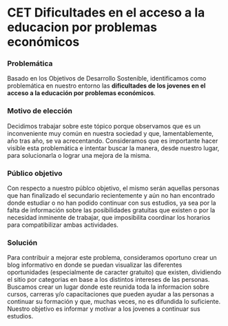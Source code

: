 # CET Dificultades en el acceso a la educacion por problemas económicos
### Problemática 
Basado en los Objetivos de Desarrollo Sostenible, identificamos como problemática en nuestro entorno las **dificultades de los jovenes en el acceso a la educación por problemas económicos**.
### Motivo de elección
Decidimos trabajar sobre este tópico porque observamos que es un inconveniente muy común en nuestra sociedad y que, lamentablemente, año tras año, se va acrecentando. Consideramos que es importante hacer visible esta problemática e intentar buscar la manera, desde nuestro lugar, para solucionarla o lograr una mejora de la misma. 
### Público objetivo
Con respecto a nuestro públco objetivo, el mismo serán aquellas personas que han finalizado el secundario recientemente y aún no han encontrado donde estudiar o no han podido continuar con sus estudios, ya sea por la falta de información sobre las posibilidades gratuitas que existen o por la necesidad inminente de trabajar, que imposibilita coordinar los horarios para compatibilizar ambas actividades. 
### Solución 
Para contribuir a mejorar este problema, consideramos oportuno crear un blog informativo en donde se puedan visualizar las diferentes oportunidades (especialmente de caracter gratuito) que existen, dividiendo el sitio por categorias en base a los distintos intereses de las personas. Buscamos crear un lugar donde este reunida toda la informacion sobre cursos, carreras y/o capacitaciones que pueden ayudar a las personas a continuar su formación y que, muchas veces, no es difundida lo suficiente. Nuestro objetivo es informar y motivar a los jovenes a continuar sus estudios. 
